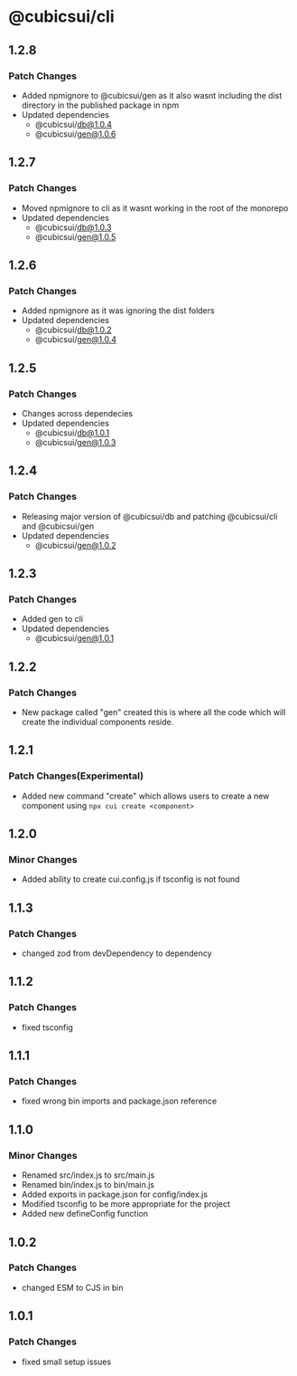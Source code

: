# @cubicsui/cli

## 1.2.8

### Patch Changes

- Added npmignore to @cubicsui/gen as it also wasnt including the dist directory in the published package in npm
- Updated dependencies
  - @cubicsui/db@1.0.4
  - @cubicsui/gen@1.0.6

## 1.2.7

### Patch Changes

- Moved npmignore to cli as it wasnt working in the root of the monorepo
- Updated dependencies
  - @cubicsui/db@1.0.3
  - @cubicsui/gen@1.0.5

## 1.2.6

### Patch Changes

- Added npmignore as it was ignoring the dist folders
- Updated dependencies
  - @cubicsui/db@1.0.2
  - @cubicsui/gen@1.0.4

## 1.2.5

### Patch Changes

- Changes across dependecies
- Updated dependencies
  - @cubicsui/db@1.0.1
  - @cubicsui/gen@1.0.3

## 1.2.4

### Patch Changes

- Releasing major version of @cubicsui/db and patching @cubicsui/cli and @cubicsui/gen
- Updated dependencies
  - @cubicsui/gen@1.0.2

## 1.2.3

### Patch Changes

- Added gen to cli
- Updated dependencies
  - @cubicsui/gen@1.0.1

## 1.2.2

### Patch Changes

- New package called "gen" created this is where all the code which will create the individual components reside.

## 1.2.1

### Patch Changes(Experimental)

- Added new command "create" which allows users to create a new component using `npx cui create <component>`

## 1.2.0

### Minor Changes

- Added ability to create cui.config.js if tsconfig is not found

## 1.1.3

### Patch Changes

- changed zod from devDependency to dependency

## 1.1.2

### Patch Changes

- fixed tsconfig

## 1.1.1

### Patch Changes

- fixed wrong bin imports and package.json reference

## 1.1.0

### Minor Changes

- Renamed src/index.js to src/main.js
- Renamed bin/index.js to bin/main.js
- Added exports in package.json for config/index.js
- Modified tsconfig to be more appropriate for the project
- Added new defineConfig function

## 1.0.2

### Patch Changes

- changed ESM to CJS in bin

## 1.0.1

### Patch Changes

- fixed small setup issues
